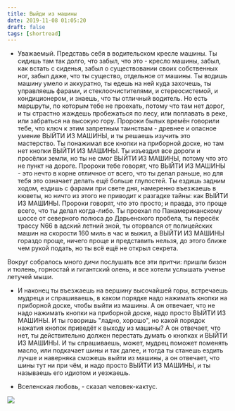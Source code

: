 ```yaml
---
title: Выйди из машины
date: 2019-11-08 01:05:20
draft: false
tags: [shortread]
---
```


- Уважаемый. Представь себя в водительском кресле машины. Ты сидишь там так долго, что забыл, что это - кресло машины, забыл, как встать с сиденья, забыл о существовании своих собственных ног, забыл даже, что ты существо, отдельное от машины. Ты водишь машину умело и аккуратно, ты едешь на ней куда захочешь, ты управляешь фарами, и стеклоочистителями, и стереосистемой, и кондиционером, и знаешь, что ты отличный водитель. Но есть маршруты, по которым тебе не проехать, потому что там нет дорог, и ты страстно жаждешь пробежаться по лесу, или поплавать в реке, или забраться на высокую гору. Пророки былых времён говорили тебе, что ключ к этим запретным таинствам - древнее и опасное умение ВЫЙТИ ИЗ МАШИНЫ, и ты решаешь изучить это мастерство. Ты понажимал все кнопки на приборной доске, но там нет кнопки ВЫЙТИ ИЗ МАШИНЫ. Ты изъездил все дороги и просёлки земли, но ты не смог ВЫЙТИ ИЗ МАШИНЫ, потому что это не пункт на дороге. Пророки тебе говорят, что ВЫЙТИ ИЗ МАШИНЫ - это нечто в корне отличное от всего, что ты делал раньше, но для тебя это означает делать ещё больше глупостей. Ты ездишь задним ходом, ездишь с фарами при свете дня, намеренно въезжаешь в кюветы, но ничто из этого не приводит к разгадке тайны: как ВЫЙТИ ИЗ МАШИНЫ. Пророки говорят, что это просто; и правда, это проще всего, что ты делал когда-либо. Ты проехал по Панамериканскому шоссе от северного полюса до Дарьенского пробела, ты пересёк трассу N66 в адский летний зной, ты оторвался от полицейских машин на скорости 160 миль в час и выжил, а ВЫЙТИ ИЗ МАШИНЫ гораздо проще, ничего проще и представить нельзя, до этого ближе чем рукой подать, но ты всё ещё не открыл секрета.

Вокруг собралось много дичи послушать все эти притчи: пришли бизон и тюлень, горностай и гигантский олень, и все хотели услышать ученье летучей мыши.

- И наконец ты въезжаешь на вершину высочайшей горы, встречаешь мудреца и спрашиваешь, в каком порядке надо нажимать кнопки на приборной доске, чтобы выйти из машины. А он отвечает, что не надо нажимать кнопки на приборной доске, надо просто ВЫЙТИ ИЗ МАШИНЫ. И ты говоришь "ладно, хорошо", но какой порядок нажатия кнопок приведёт к выходу из машины? А он отвечает, что нет, ты действительно должен перестать думать о кнопках и ВЫЙТИ ИЗ МАШИНЫ. И ты спрашиваешь, может, мудрец поможет поменять масло, или подкачает шины и так далее, и тогда ты станешь ездить лучше и наверняка сможешь выйти из машины, а он отвечает, что шины тут ни при чём, и надо просто ВЫЙТИ ИЗ МАШИНЫ, и ты называешь его идиотом и уезжаешь.

- Вселенская любовь, - сказал человек-кактус.

![](https://sun9-63.userapi.com/impf/c856124/v856124446/15ddf6/J4d0UylnRFg.jpg?size=1181x1042&quality=96&sign=1c13f6cf8a51bb02cd220f3a028f797f&c_uniq_tag=BhKyUAbi3mVmQzNfvzwH0wMGNKFhqDrkbVITaksu5mQ&type=album)
